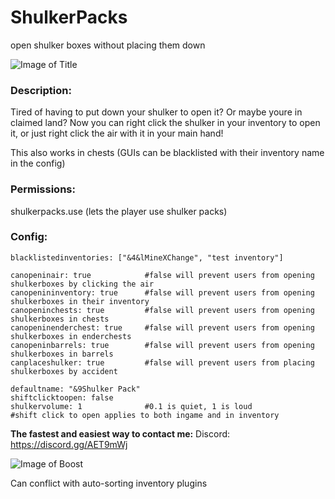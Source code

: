 # ShulkerPacks
open shulker boxes without placing them down

![Image of Title](https://imgur.com/gallery/i0CP79J)

### Description:
Tired of having to put down your shulker to open it? Or maybe youre in claimed land? Now you can right click the shulker in your inventory to open it, or just right click the air with it in your main hand!

This also works in chests (GUIs can be blacklisted with their inventory name in the config)

### Permissions:
shulkerpacks.use (lets the player use shulker packs)

### Config:
```
blacklistedinventories: ["&4&lMineXChange", "test inventory"]

canopeninair: true            #false will prevent users from opening shulkerboxes by clicking the air
canopenininventory: true      #false will prevent users from opening shulkerboxes in their inventory
canopeninchests: true         #false will prevent users from opening shulkerboxes in chests
canopeninenderchest: true     #false will prevent users from opening shulkerboxes in enderchests
canopeninbarrels: true        #false will prevent users from opening shulkerboxes in barrels
canplaceshulker: true         #false will prevent users from placing shulkerboxes by accident

defaultname: "&9Shulker Pack"
shiftclicktoopen: false
shulkervolume: 1              #0.1 is quiet, 1 is loud
#shift click to open applies to both ingame and in inventory

```
__The fastest and easiest way to contact me:__
Discord: https://discord.gg/AET9mWj

![Image of Boost](https://imgur.com/gallery/fx0GJ8N)

Can conflict with auto-sorting inventory plugins
